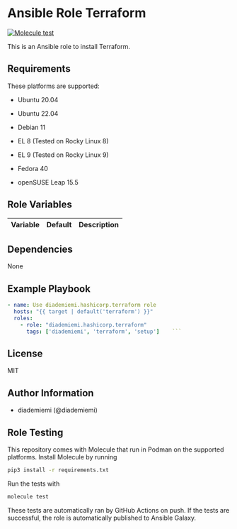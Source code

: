 Ansible Role Terraform
=========
[![Molecule test](https://github.com/diademiemi/ansible_collection_diademiemi.hashicorp/actions/workflows/ansible-role-terraform.yml/badge.svg)](https://github.com/diademiemi/ansible_collection_diademiemi.hashicorp/actions/workflows/ansible-role-terraform.yml)

This is an Ansible role to install Terraform.

Requirements
------------
These platforms are supported:
- Ubuntu 20.04  
- Ubuntu 22.04  
  
- Debian 11  
- EL 8 (Tested on Rocky Linux 8)  
- EL 9 (Tested on Rocky Linux 9)  
- Fedora 40  
- openSUSE Leap 15.5

<!--
- List hardware requirements here  
-->

Role Variables
--------------

Variable | Default | Description
--- | --- | ---
<!--
`variable` | `default` | Variable example
`long_variable` | See [defaults/main.yml](./defaults/main.yml) | Variable referring to defaults
`distro_specific_variable` | See [vars/debian.yml](./vars/debian.yml) | Variable referring to distro-specific variables
-->

Dependencies
------------
<!-- List dependencies on other roles or criteria -->
None

Example Playbook
----------------

```yaml
- name: Use diademiemi.hashicorp.terraform role
  hosts: "{{ target | default('terraform') }}"
  roles:
    - role: "diademiemi.hashicorp.terraform"
      tags: ['diademiemi', 'terraform', 'setup']    ```

```

License
-------

MIT

Author Information
------------------

- diademiemi (@diademiemi)

Role Testing
------------

This repository comes with Molecule that run in Podman on the supported platforms.
Install Molecule by running

```bash
pip3 install -r requirements.txt
```

Run the tests with

```bash
molecule test
```

These tests are automatically ran by GitHub Actions on push. If the tests are successful, the role is automatically published to Ansible Galaxy.

